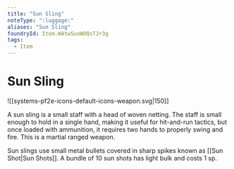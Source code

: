 ```yaml
---
title: "Sun Sling"
noteType: ":luggage:"
aliases: "Sun Sling"
foundryId: Item.WAtwSuoWOQsTJr3g
tags:
  - Item
---
```


# Sun Sling
![[systems-pf2e-icons-default-icons-weapon.svg|150]]

A sun sling is a small staff with a head of woven netting. The staff is small enough to hold in a single hand, making it useful for hit-and-run tactics, but once loaded with ammunition, it requires two hands to properly swing and fire. This is a martial ranged weapon.

Sun slings use small metal bullets covered in sharp spikes known as [[Sun Shot|Sun Shots]]. A bundle of 10 sun shots has light bulk and costs 1 sp.
